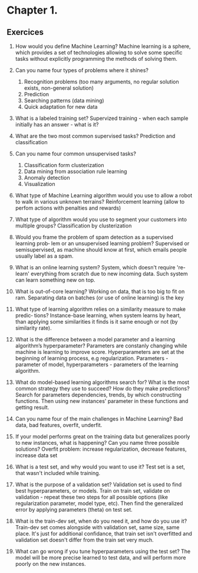 # Chapter 1.

## Exercices

1. How would you define Machine Learning?
    Machine learning is a sphere, which provides a set of technologies allowing to solve some specific tasks without explicitly programming the methods of solving them.

2. Can you name four types of problems where it shines?
    1. Recognition problems (too many arguments, no regular solution exists, non-general solution)
    2. Prediction
    3. Searching patterns (data mining)
    4. Quick adaptation for new data

3. What is a labeled training set?
    Supervized training - when each sample initially has an answer - what is it?

4. What are the two most common supervised tasks?
    Prediction and classification

5. Can you name four common unsupervised tasks?
    1. Classification form clusterization
    2. Data mining from association rule learning
    3. Anomaly detection
    4. Visualization

6. What type of Machine Learning algorithm would you use to allow a robot to walk in various unknown terrains?
    Reinforcement learning (allow to perfom actions with penalties and rewards)

7. What type of algorithm would you use to segment your customers into multiple groups?
    Classification by clusterization

8. Would you frame the problem of spam detection as a supervised learning prob‐
lem or an unsupervised learning problem?
    Supervised or semisupervised, as machine should know at first, which emails people usually label as a spam.

9. What is an online learning system?
    System, which doesn't require 're-learn' everything from scratch due to new incoming data. Such system can learn something new on top.

10. What is out-of-core learning?
    Working on data, that is too big to fit on ram. Separating data on batches (or use of online learning) is the key

11. What type of learning algorithm relies on a similarity measure to make predic‐
tions?
    Instance-base learning, when system learns by heart, than applying some similarities it finds is it same enough or not (by similarity rate).

12. What is the difference between a model parameter and a learning algorithm’s
hyperparameter?
    Parameters are constanly changing while machine is learning to improve score. Hyperparameters are set at the beginning of learning process, e.g regularization. Parameters - parameter of model, hyperparameters - parameters of the learning algorithm.

13. What do model-based learning algorithms search for? What is the most common strategy they use to succeed? How do they make predictions?  
    Search for parameters dependencies, trends, by which constructing functions. Then using new instances' parameter in these functions and getting result.

14. Can you name four of the main challenges in Machine Learning?
    Bad data, bad features, overfit, underfit.

15. If your model performs great on the training data but generalizes poorly to new instances, what is happening? Can you name three possible solutions?
    Overfit problem: increase regularization, decrease features, increase data set

16. What is a test set, and why would you want to use it?
    Test set is a set, that wasn't included while training.

17. What is the purpose of a validation set?
    Validation set is used to find best hyperparameters, or models. Train on train set, validate on validation - repeat these two steps for all possible options (like regularization parameter, model type, etc). Then find the generalized error by applying parameters (theta) on test set.

18. What is the train-dev set, when do you need it, and how do you use it?
    Train-dev set comes alongside with validation set, same size, same place. It's just for additional confidance, that train set isn't overfitted and validation set doesn't differ from the train set very much.

19. What can go wrong if you tune hyperparameters using the test set?
    The model will be more precise learned to test data, and will perform more poorly on the new instances.











































